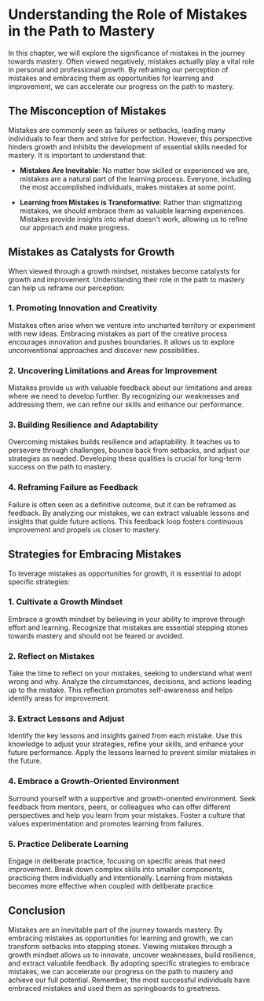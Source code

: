 Understanding the Role of Mistakes in the Path to Mastery
==================================================================

In this chapter, we will explore the significance of mistakes in the journey towards mastery. Often viewed negatively, mistakes actually play a vital role in personal and professional growth. By reframing our perception of mistakes and embracing them as opportunities for learning and improvement, we can accelerate our progress on the path to mastery.

The Misconception of Mistakes
-----------------------------

Mistakes are commonly seen as failures or setbacks, leading many individuals to fear them and strive for perfection. However, this perspective hinders growth and inhibits the development of essential skills needed for mastery. It is important to understand that:

* **Mistakes Are Inevitable**: No matter how skilled or experienced we are, mistakes are a natural part of the learning process. Everyone, including the most accomplished individuals, makes mistakes at some point.

* **Learning from Mistakes is Transformative**: Rather than stigmatizing mistakes, we should embrace them as valuable learning experiences. Mistakes provide insights into what doesn't work, allowing us to refine our approach and make progress.

Mistakes as Catalysts for Growth
--------------------------------

When viewed through a growth mindset, mistakes become catalysts for growth and improvement. Understanding their role in the path to mastery can help us reframe our perception:

### 1. Promoting Innovation and Creativity

Mistakes often arise when we venture into uncharted territory or experiment with new ideas. Embracing mistakes as part of the creative process encourages innovation and pushes boundaries. It allows us to explore unconventional approaches and discover new possibilities.

### 2. Uncovering Limitations and Areas for Improvement

Mistakes provide us with valuable feedback about our limitations and areas where we need to develop further. By recognizing our weaknesses and addressing them, we can refine our skills and enhance our performance.

### 3. Building Resilience and Adaptability

Overcoming mistakes builds resilience and adaptability. It teaches us to persevere through challenges, bounce back from setbacks, and adjust our strategies as needed. Developing these qualities is crucial for long-term success on the path to mastery.

### 4. Reframing Failure as Feedback

Failure is often seen as a definitive outcome, but it can be reframed as feedback. By analyzing our mistakes, we can extract valuable lessons and insights that guide future actions. This feedback loop fosters continuous improvement and propels us closer to mastery.

Strategies for Embracing Mistakes
---------------------------------

To leverage mistakes as opportunities for growth, it is essential to adopt specific strategies:

### 1. Cultivate a Growth Mindset

Embrace a growth mindset by believing in your ability to improve through effort and learning. Recognize that mistakes are essential stepping stones towards mastery and should not be feared or avoided.

### 2. Reflect on Mistakes

Take the time to reflect on your mistakes, seeking to understand what went wrong and why. Analyze the circumstances, decisions, and actions leading up to the mistake. This reflection promotes self-awareness and helps identify areas for improvement.

### 3. Extract Lessons and Adjust

Identify the key lessons and insights gained from each mistake. Use this knowledge to adjust your strategies, refine your skills, and enhance your future performance. Apply the lessons learned to prevent similar mistakes in the future.

### 4. Embrace a Growth-Oriented Environment

Surround yourself with a supportive and growth-oriented environment. Seek feedback from mentors, peers, or colleagues who can offer different perspectives and help you learn from your mistakes. Foster a culture that values experimentation and promotes learning from failures.

### 5. Practice Deliberate Learning

Engage in deliberate practice, focusing on specific areas that need improvement. Break down complex skills into smaller components, practicing them individually and intentionally. Learning from mistakes becomes more effective when coupled with deliberate practice.

Conclusion
----------

Mistakes are an inevitable part of the journey towards mastery. By embracing mistakes as opportunities for learning and growth, we can transform setbacks into stepping stones. Viewing mistakes through a growth mindset allows us to innovate, uncover weaknesses, build resilience, and extract valuable feedback. By adopting specific strategies to embrace mistakes, we can accelerate our progress on the path to mastery and achieve our full potential. Remember, the most successful individuals have embraced mistakes and used them as springboards to greatness.
